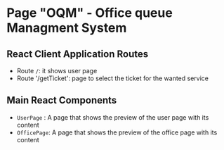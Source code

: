 # Page "OQM" - Office queue Managment System

## React Client Application Routes

- Route `/`: it shows user page
- Route '/getTicket': page to select the ticket for the wanted service 



## Main React Components

- `UserPage` : A page that shows the preview of the user page with its content
- `OfficePage`: A page that shows the preview of the office page with its content


